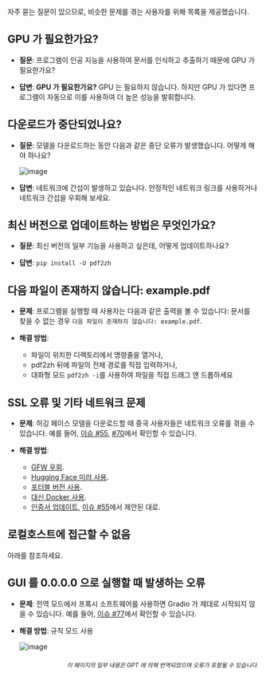 자주 묻는 질문이 있으므로, 비슷한 문제를 겪는 사용자를 위해 목록을 제공했습니다.

## GPU 가 필요한가요?
- **질문**:
프로그램이 인공 지능을 사용하여 문서를 인식하고 추출하기 때문에 GPU 가 필요한가요?

- **답변**:
**GPU 가 필요한가요?** GPU 는 필요하지 않습니다. 하지만 GPU 가 있다면 프로그램이 자동으로 이를 사용하여 더 높은 성능을 발휘합니다.

## 다운로드가 중단되었나요?
- **질문**:
모델을 다운로드하는 동안 다음과 같은 중단 오류가 발생했습니다. 어떻게 해야 하나요?

  ![image](https://github.com/user-attachments/assets/3c4eed44-3d9b-4e2f-a224-a58edca718c2)

- **답변**:
네트워크에 간섭이 발생하고 있습니다. 안정적인 네트워크 링크를 사용하거나 네트워크 간섭을 우회해 보세요.

## 최신 버전으로 업데이트하는 방법은 무엇인가요?
- **질문**:
최신 버전의 일부 기능을 사용하고 싶은데, 어떻게 업데이트하나요?

- **답변**:
`pip install -U pdf2zh`


## 다음 파일이 존재하지 않습니다: example.pdf
- **문제**:
프로그램을 실행할 때 사용자는 다음과 같은 출력을 볼 수 있습니다: 문서를 찾을 수 없는 경우 `다음 파일이 존재하지 않습니다: example.pdf`.

- **해결 방법**:
  - 파일이 위치한 디렉토리에서 명령줄을 열거나,
  - pdf2zh 뒤에 파일의 전체 경로를 직접 입력하거나,
  - 대화형 모드 `pdf2zh -i`를 사용하여 파일을 직접 드래그 앤 드롭하세요


## SSL 오류 및 기타 네트워크 문제
- **문제**:
허깅 페이스 모델을 다운로드할 때 중국 사용자들은 네트워크 오류를 겪을 수 있습니다. 예를 들어, [이슈 #55](https://github.com/PDFMathTranslate/PDFMathTranslate-next/issues/55), [#70](https://github.com/PDFMathTranslate/PDFMathTranslate-next/issues/70)에서 확인할 수 있습니다.

- **해결 방법**:
  - [GFW 우회](https://github.com/clash-verge-rev/clash-verge-rev).
  - [Hugging Face 미러 사용](https://hf-mirror.com/).
  - [포터블 버전 사용](https://github.com/PDFMathTranslate/PDFMathTranslate-next?tab=readme-ov-file#method-ii-portable).
  - [대신 Docker 사용](https://github.com/PDFMathTranslate/PDFMathTranslate-next#docker).
  - [인증서 업데이트](https://stackoverflow.com/questions/51925384/unable-to-get-local-issuer-certificate-when-using-requests), [이슈 #55](https://github.com/PDFMathTranslate/PDFMathTranslate-next/issues/55)에서 제안된 대로.

## 로컬호스트에 접근할 수 없음
아래를 참조하세요.

## GUI 를 0.0.0.0 으로 실행할 때 발생하는 오류
- **문제**:
전역 모드에서 프록시 소프트웨어를 사용하면 Gradio 가 제대로 시작되지 않을 수 있습니다. 예를 들어, [이슈 #77](https://github.com/PDFMathTranslate/PDFMathTranslate-next/issues/77)에서 확인할 수 있습니다.

- **해결 방법**:
규칙 모드 사용

  ![image](https://github.com/user-attachments/assets/b1f2b16a-eb6a-4c03-995c-332ef1d82c96)

<div align="right"> 
<h6><small>이 페이지의 일부 내용은 GPT 에 의해 번역되었으며 오류가 포함될 수 있습니다.</small></h6>